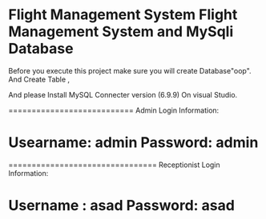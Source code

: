 Flight Management System
Flight Management System and MySqli Database
=============================================================

Before you execute this project make sure you will create Database"oop". And Create Table ,

And please Install MySQL Connecter version (6.9.9) On visual Studio.

===========================
Admin Login Information:

Usearname: admin
Password:  admin
==========================

================================
Receptionist Login Information:

Username : asad
Password:  asad
===============================


